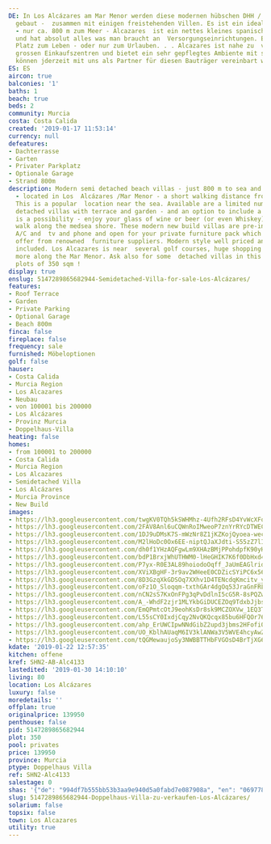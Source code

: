 ```yaml
---
DE: In Los Alcázares am Mar Menor werden diese modernen hübschen DHH / Doppelhaushälften
  gebaut -  zusammen mit einigen freistehenden Villen. Es ist ein idealer Standort
  - nur ca. 800 m zum Meer - Alcazares  ist ein nettes kleines spanisches Mittelmeerstädtchen
  und hat absolut alles was man braucht an  Versorgungseinrichtungen. Ein idealer
  Platz zum Leben - oder nur zum Urlauben. . . Alcazares ist nahe zu  vielen Golfplätzen,
  grossen Einkaufszentren und bietet ein sehr gepflegtes Ambiente mit spanischem Flair.  Besichtigungen
  können jderzeit mit uns als Partner für diesen Bauträger vereinbart werden.
ES: ES
aircon: true
balconies: '1'
baths: 1
beach: true
beds: 2
community: Murcia
costa: Costa Calida
created: '2019-01-17 11:53:14'
currency: null
defeatures:
- Dachterrasse
- Garten
- Privater Parkplatz
- Optionale Garage
- Strand 800m
description: Modern semi detached beach villas - just 800 m to sea and sandy beaches
  - located in Los  Alcázares /Mar Menor - a short walking distance from all amenities.
  This is a popular  location near the sea. Available are a limited number of semi
  detached villas with terrace and garden - and an option to include a private pool
  is a possibility - enjoy your glass of wine or beer (or even Whiskey) after a wonderful  beach
  walk along the medsea shore. These modern new build villas are pre-installed for
  A/C and  tv and phone and open for your private furniture pack which we have to
  offer from renowned  furniture suppliers. Modern style well priced and full service
  included. Los Alcazares is near  several golf courses, huge shopping malls - and
  more along the Mar Menor. Ask also for some  detached villas in this residence /
  plots of 350 sqm !
display: true
enslug: 5147289865682944-Semidetached-Villa-for-sale-Los-Alcázares/
features:
- Roof Terrace
- Garden
- Private Parking
- Optional Garage
- Beach 800m
finca: false
fireplace: false
frequency: sale
furnished: Möbeloptionen
golf: false
hauser:
- Costa Calida
- Murcia Region
- Los Alcazares
- Neubau
- von 100001 bis 200000
- Los Alcázares
- Provinz Murcia
- Doppelhaus-Villa
heating: false
homes:
- from 100001 to 200000
- Costa Calida
- Murcia Region
- Los Alcazares
- Semidetached Villa
- Los Alcázares
- Murcia Province
- New Build
images:
- https://lh3.googleusercontent.com/twgKV0TQh5kSWHMhz-4Ufh2RFsD4YvWcXFogxguVjhPeaSAam4z41Gnsqdk2ZCZPxYLDPa-gke2PMq8QtYhIdA=w640-rj-e30-l100
- https://lh3.googleusercontent.com/2FAV8Anl6uCQWnRoIMweoP7znYrRYcDTWEChVrwnEF4b08FtjawAcR2x7-hwRkgcdVPh4Z1lQfVlL3tKdjOg=w640-rj-e30-l100
- https://lh3.googleusercontent.com/1DJ9uDMsK7S-mWzNr8Z1jKZKojQyoea-wecXuYhMMkwvZeOpf1rhqRsDhF-LRnuljwPCM4zV7e-60p1Vm1twGA=w640-rj-e30-l100
- https://lh3.googleusercontent.com/M2lHoDc0Ox6EE-niptQJaXJdti-S55zZ7lINs3UW3-UkTmIrnJIuv2qxdZuNrqcwPqN1XrNo61c8tEGn1fzk=w640-rj-e30-l100
- https://lh3.googleusercontent.com/dh0f1YHzAQFgwLm9XHAzBMjPPohdpfK90yHjfkcYaCZ4JP0VyQQuzbY9B_SQPGUpFAKZuPG6FgIIdj7rZUQ=w640-rj-e30-l100
- https://lh3.googleusercontent.com/bdP1BrxjWhUTHWM0-lHeGHIK7K6f0DbHxd4nhmjQrQKmNbw4CAZvWxNankedlBnxsm0soJaj4MRLEon3rPp-=w640-rj-e30-l100
- https://lh3.googleusercontent.com/P7yx-R0E3AL89hoiodoOqff_JaUmEAGlridIecAULGTSur02j7_-hT-WNfwtGxtd_cj9FRNsnq1StaF1Ycj16w=w640-rj-e30-l100
- https://lh3.googleusercontent.com/XViXBgHF-3r9av2WHeeE0CDZicSYiPC6x56SRQ8xPnMgRWaCoywonSrA6RubPquC2HrYeIb0uJ4_TqMY0kVc=w640-rj-e30-l100
- https://lh3.googleusercontent.com/8D3GzqXkGDSOq7XXhv1D4TENcdqKmcitv_yaevELd1tK1tW9naIQHWlave-Pm0SgwfEmbH47cvxPnv5oYTI=w640-rj-e30-l100
- https://lh3.googleusercontent.com/oFz1O_Sloqqm-txthGAr4dgOq53JraGnFRLYZAD5qmTyb04Hsq-ac04L5wQ72mmb9fQ-EZCLEibsBulHdT8=w640-rj-e30-l100
- https://lh3.googleusercontent.com/nCN2sS7KxOnFPg3qPvDdlnI5cG5R-8sPQZwqryG_TD5k2s8TyJQGCvFOcAFUbh3xmKNCodBjaXZ_jV5KW4Y=w640-rj-e30-l100
- https://lh3.googleusercontent.com/A_-WhdF2zjr1MLYkbGiDUCEZOq9TdxbJjbs3gYFw-KjMSVvoddUAIiS2adz0-IEqZKbSndQqUsFMjjs-Mf8DGw=w640-rj-e30-l100
- https://lh3.googleusercontent.com/EmQPmtcOtJ9eohKsDr8sk9MCZOXVw_1EQ3TEYKgZi5sRuHFE_rWUjm_-IvpOWK6Mf1mo2dsYuBPaL2BOuxGN=w640-rj-e30-l100
- https://lh3.googleusercontent.com/L55sCY0IxdjCqy2NvQKQcqx85bu6HFQOr762mY4lC_zVmgxH8g-wnVRrEdAkGFFxNZPpZagRwWD1pvRBQl4=w640-rj-e30-l100
- https://lh3.googleusercontent.com/ahp_ErUWCIpwNNdGibZ2upd3jbms2HFofi0XbxwIIv158WLEV_uWzc5APVwWc2Ox9x-pEMYm6AIOtVy938y3=w640-rj-e30-l100
- https://lh3.googleusercontent.com/UO_KblhAUaqM6IV3klANWa3V5WVE4hcyAwZeyZE6rVhvItlr3gGENHpkUgNYsPXP_Nrx3WfvpXwAXnaJkBO8jQ=w640-rj-e30-l100
- https://lh3.googleusercontent.com/tQGMewaujoSy3NWBBTTHbFVGOsD4BrTjXG6Ai_lGFIqqxY4UP7nknN-IWElwPVR2OsJ0_Z5_CeyDHaTA1dYy=w640-rj-e30-l100
kdate: '2019-01-22 12:57:35'
kitchen: offene
kref: SHN2-AB-Alc4133
lastedited: '2019-01-30 14:10:10'
living: 80
location: Los Alcázares
luxury: false
moredetails: ''
offplan: true
originalprice: 139950
penthouse: false
pid: 5147289865682944
plot: 350
pool: privates
price: 139950
province: Murcia
ptype: Doppelhaus Villa
ref: SHN2-Alc4133
salestage: 0
shas: '{"de": "994df7b555bb53b3aa9e940d5a0fabd7e087908a", "en": "069778a8bc27fdb3f2bacf66fd5bf55a72685cd9"}'
slug: 5147289865682944-Doppelhaus-Villa-zu-verkaufen-Los-Alcázares/
solarium: false
topsix: false
town: Los Alcazares
utility: true
---
```

